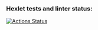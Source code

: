 ### Hexlet tests and linter status:
[![Actions Status](https://github.com/hypnozer/python-project-50/actions/workflows/hexlet-check.yml/badge.svg)](https://github.com/hypnozer/python-project-50/actions)